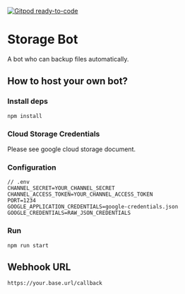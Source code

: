[![Gitpod ready-to-code](https://img.shields.io/badge/Gitpod-ready--to--code-blue?logo=gitpod)](https://gitpod.io/#https://github.com/Rhodanthe1116/line-storage)

# Storage Bot

A bot who can backup files automatically.

## How to host your own bot?

### Install deps

``` shell
npm install
```
### Cloud Storage Credentials

Please see google cloud storage document.

### Configuration 

``` shell
// .env
CHANNEL_SECRET=YOUR_CHANNEL_SECRET
CHANNEL_ACCESS_TOKEN=YOUR_CHANNEL_ACCESS_TOKEN
PORT=1234 
GOOGLE_APPLICATION_CREDENTIALS=google-credentials.json
GOOGLE_CREDENTIALS=RAW_JSON_CREDENTIALS
```

### Run

``` shell
npm run start
```

## Webhook URL

```
https://your.base.url/callback
```
